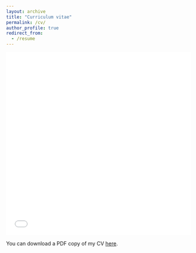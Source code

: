 ```yaml
---
layout: archive
title: "Curriculum vitae"
permalink: /cv/
author_profile: true
redirect_from:
  - /resume
---
```


<iframe src="/files/CV/BernsJoris_CV_2024.7.1.pdf" width="100%" height="500" frameborder="no" border="0" marginwidth="0" marginheight="0"></iframe>
 
You can download a PDF copy of my CV [here](/files/CV/BernsJoris_CV_2024.7.1.pdf).